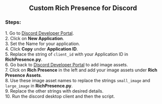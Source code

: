 <h2 align="center">Custom Rich Presence for Discord</h2>
<h3 align="left">Steps:</h3>
<p align="left">
    1. Go to <a href="https://discord.com/developers/applications" target="_blank">Discord Developer Portal</a>.<br>
    2. Click on <b>New Application</b>.<br>
    3. Set the Name for your application.<br>
    4. Click <b>Copy</b> under <b>Application ID</b>.<br>
    5. Replace the string of <code>client_id</code> with  your Application ID in <b>RichPresence.py</b>.<br>
    6. Go back to <a href="https://discord.com/developers/applications" target="_blank">Discord Developer Portal</a> to add image assets.<br>
    7. Click on <b>Rich Presence</b> in the left and add your image assets under <b>Rich Presence Assets</b>.<br>
    8. Use these image asset names to replace the strings <code>small_image</code> and <code>large_image</code> in <b>RichPresence.py</b>.<br>
    9. Replace the other strings with desired details.<br>
    10. Run the discord desktop client and then the script. 
</p>

